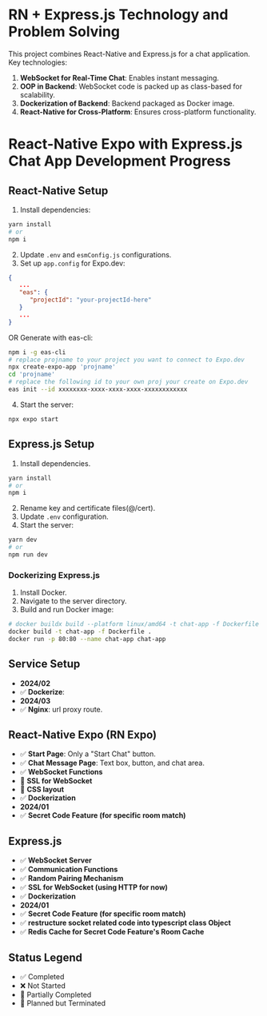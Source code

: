 
# RN + Express.js Technology and Problem Solving

This project combines React-Native and Express.js for a chat application. Key technologies:

1. **WebSocket for Real-Time Chat**: Enables instant messaging.
2. **OOP in Backend**: WebSocket code is packed up as class-based for scalability.
3. **Dockerization of Backend**: Backend packaged as Docker image.
4. **React-Native for Cross-Platform**: Ensures cross-platform functionality.

# React-Native Expo with Express.js Chat App Development Progress

## React-Native Setup
1. Install dependencies:
```bash
yarn install
# or
npm i
```
2. Update `.env` and `esmConfig.js` configurations.
3. Set up `app.config` for Expo.dev:
```json
{
   ...
   "eas": {
      "projectId": "your-projectId-here"
   }
   ...
}
```
OR Generate with eas-cli:
```bash
npm i -g eas-cli
# replace projname to your project you want to connect to Expo.dev
npx create-expo-app 'projname'
cd 'projname'
# replace the following id to your own proj your create on Expo.dev
eas init --id xxxxxxxx-xxxx-xxxx-xxxx-xxxxxxxxxxxx
```
4. Start the server:
```bash
npx expo start
```

## Express.js Setup
1. Install dependencies.
```bash
yarn install
# or
npm i
```
2. Rename key and certificate files(@/cert).
3. Update `.env` configuration.
4. Start the server:
```bash
yarn dev
# or 
npm run dev
```

### Dockerizing Express.js
1. Install Docker.
2. Navigate to the server directory.
3. Build and run Docker image:
```bash
# docker buildx build --platform linux/amd64 -t chat-app -f Dockerfile . 
docker build -t chat-app -f Dockerfile .
docker run -p 80:80 --name chat-app chat-app
```

## Service Setup
- **2024/02**
- ✅ **Dockerize**:
- **2024/03**
- ✅ **Nginx**: url proxy route.


## React-Native Expo (RN Expo)
- ✅ **Start Page**: Only a "Start Chat" button.
- ✅ **Chat Message Page**: Text box, button, and chat area.
- ✅ **WebSocket Functions**
- 🚫 **SSL for WebSocket**
- 🔘 **CSS layout**
- ✅ **Dockerization**
- **2024/01**
- ✅ **Secret Code Feature (for specific room match)**

## Express.js
- ✅ **WebSocket Server**
- ✅ **Communication Functions**
- ✅ **Random Pairing Mechanism**
- ✅ **SSL for WebSocket (using HTTP for now)**
- ✅ **Dockerization**
- **2024/01**
- ✅ **Secret Code Feature (for specific room match)**
- ✅ **restructure socket related code into typescript class Object**
- ✅ **Redis Cache for Secret Code Feature's Room Cache**

## Status Legend
- ✅ Completed
- ❌ Not Started
- 🔘 Partially Completed
- 🚫 Planned but Terminated
